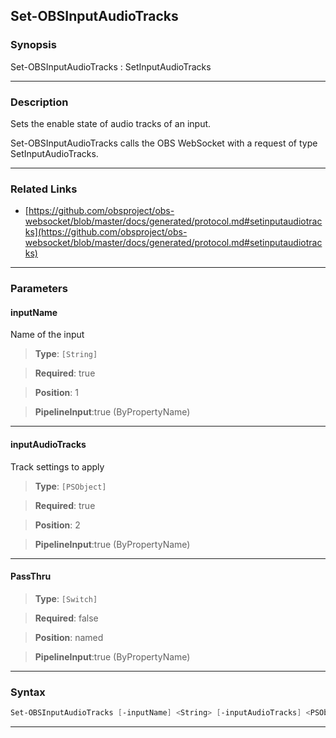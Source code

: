 Set-OBSInputAudioTracks
-----------------------
### Synopsis
Set-OBSInputAudioTracks : SetInputAudioTracks

---
### Description

Sets the enable state of audio tracks of an input.


Set-OBSInputAudioTracks calls the OBS WebSocket with a request of type SetInputAudioTracks.

---
### Related Links
* [https://github.com/obsproject/obs-websocket/blob/master/docs/generated/protocol.md#setinputaudiotracks](https://github.com/obsproject/obs-websocket/blob/master/docs/generated/protocol.md#setinputaudiotracks)



---
### Parameters
#### **inputName**

Name of the input



> **Type**: ```[String]```

> **Required**: true

> **Position**: 1

> **PipelineInput**:true (ByPropertyName)



---
#### **inputAudioTracks**

Track settings to apply



> **Type**: ```[PSObject]```

> **Required**: true

> **Position**: 2

> **PipelineInput**:true (ByPropertyName)



---
#### **PassThru**

> **Type**: ```[Switch]```

> **Required**: false

> **Position**: named

> **PipelineInput**:true (ByPropertyName)



---
### Syntax
```PowerShell
Set-OBSInputAudioTracks [-inputName] <String> [-inputAudioTracks] <PSObject> [-PassThru] [<CommonParameters>]
```
---
